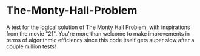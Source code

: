# The-Monty-Hall-Problem
A test for the logical solution of The Monty Hall Problem, with inspirations from the movie "21". 
You're more than welcome to make improvements in terms of algorithmic efficiency since this code itself gets super slow after a couple million tests!
